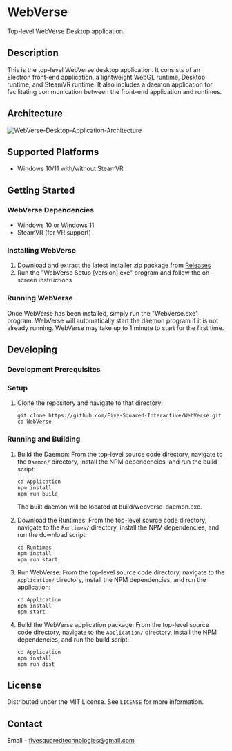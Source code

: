# WebVerse

Top-level WebVerse Desktop application.

## Description

This is the top-level WebVerse desktop application. It consists of an Electron front-end application, a lightweight WebGL runtime, Desktop runtime, and SteamVR runtime. It also includes a daemon application for facilitating communication between the front-end application and runtimes.

## Architecture

![WebVerse-Desktop-Application-Architecture](https://github.com/Five-Squared-Interactive/WebVerse/assets/16926525/b49cfd80-14e6-4987-83e0-67bd50041484)


## Supported Platforms

* Windows 10/11 with/without SteamVR

## Getting Started

### WebVerse Dependencies

* Windows 10 or Windows 11
* SteamVR (for VR support)

### Installing WebVerse

1. Download and extract the latest installer zip package from [Releases](https://github.com/Five-Squared-Interactive/WebVerse/releases)
2. Run the "WebVerse Setup [version].exe" program and follow the on-screen instructions

### Running WebVerse

Once WebVerse has been installed, simply run the "WebVerse.exe" program. WebVerse will automatically start the daemon program if it is not already running. WebVerse may take up to 1 minute to start for the first time.

## Developing

### Development Prerequisites


### Setup

1. Clone the repository and navigate to that directory:
   ```
   git clone https://github.com/Five-Squared-Interactive/WebVerse.git
   cd WebVerse
   ```

### Running and Building

1. Build the Daemon: From the top-level source code directory, navigate to  the `Daemon/` directory, install the NPM dependencies, and run the build script:
   ```
   cd Application
   npm install
   npm run build
   ```
   The built daemon will be located at build/webverse-daemon.exe.

2. Download the Runtimes: From the top-level source code directory, navigate to the `Runtimes/` directory, install the NPM dependencies, and run the download script:
   ```
   cd Runtimes
   npm install
   npm run start
   ```

3. Run WebVerse: From the top-level source code directory, navigate to the `Application/` directory, install the NPM dependencies, and run the application:
   ```
   cd Application
   npm install
   npm start
   ```

5. Build the WebVerse application package: From the top-level source code directory, navigate to the `Application/` directory, install the NPM dependencies, and run the build script:
   ```
   cd Application
   npm install
   npm run dist
   ```

## License

Distributed under the MIT License. See `LICENSE` for more information.

## Contact

Email - fivesquaredtechnologies@gmail.com
